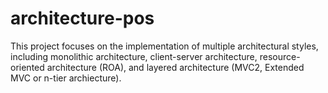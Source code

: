# architecture-pos

This project focuses on the implementation of multiple architectural styles, including monolithic architecture, client-server architecture, resource-oriented architecture (ROA), and layered architecture (MVC2, Extended MVC or n-tier archiecture). 

